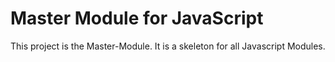 # Master Module for JavaScript

This project is the Master-Module. It is a skeleton for all Javascript Modules.

